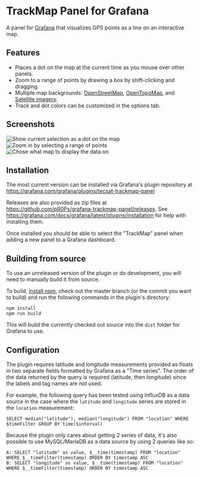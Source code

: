 TrackMap Panel for Grafana
==========================
A panel for [Grafana](https://grafana.com/) that visualizes GPS points as a line on an interactive map.

Features
--------
- Places a dot on the map at the current time as you mouse over other panels.
- Zoom to a range of points by drawing a box by shift-clicking and dragging.
- Multiple map backgrounds: [OpenStreetMap](https://www.openstreetmap.org/),
  [OpenTopoMap](https://opentopomap.org/), and [Satellite imagery](https://www.esri.com/).
- Track and dot colors can be customized in the options tab.

Screenshots
-----------
![Show current selection as a dot on the map](/public/plugins/tecsat-trackmap-panel/img/topo-crosshair.jpg)
![Zoom in by selecting a range of points](/public/plugins/tecsat-trackmap-panel/img/topo-boxselect.jpg)
![Chose what map to display the data on](/public/plugins/tecsat-trackmap-panel/img/satellite-picker.jpg)

Installation
------------
The most current version can be installed via Grafana's plugin repository at
<https://grafana.com/grafana/plugins/tecsat-trackmap-panel>

Releases are also provided as zip files at
<https://github.com/pR0Ps/grafana-trackmap-panel/releases>.  See
<https://grafana.com/docs/grafana/latest/plugins/installation> for help with installing them.

Once installed you should be able to select the "TrackMap" panel when adding a new panel to a
Grafana dashboard.

Building from source
--------------------
To use an unreleased version of the plugin or do development, you will need to manually build it
from source.

To build, [install npm](https://www.npmjs.com/get-npm), check out the master branch (or the commit
you want to build) and run the following commands in the plugin's directory:
```
npm install
npm run build
```

This will build the currently checked out source into the `dist` folder for Grafana to use.


Configuration
-------------
The plugin requires latitude and longitude measurements provided as floats in two separate fields
formatted by Grafana as a "Time series". The order of the data returned by the query is required
(latitude, then longitude) since the labels and tag names are not used.

For example, the following query has been tested using InfluxDB as a data source in the case where
the `latitude` and `longitude` series are stored in the `location` measurement:
```
SELECT median("latitude"), median("longitude") FROM "location" WHERE $timeFilter GROUP BY time($interval)
```

Because the plugin only cares about getting 2 series of data, it's also possible to use
MySQL/MariaDB as a data source by using 2 queries like so:
```
A: SELECT "latitude" as value, $__time(timestamp) FROM "location" WHERE $__timeFilter(timestamp) ORDER BY timestamp ASC
B: SELECT "longitude" as value, $__time(timestamp) FROM "location" WHERE $__timeFilter(timestamp) ORDER BY timestamp ASC
```
